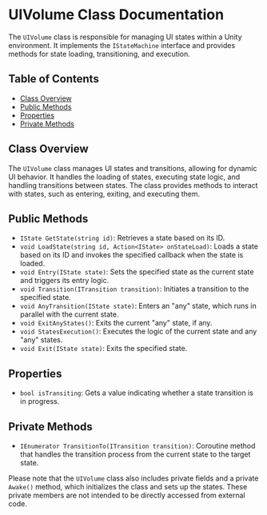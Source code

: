 # UIVolume Class Documentation

The `UIVolume` class is responsible for managing UI states within a Unity environment. It implements the `IStateMachine` interface and provides methods for state loading, transitioning, and execution.

## Table of Contents

- [Class Overview](#class-overview)
- [Public Methods](#public-methods)
- [Properties](#properties)
- [Private Methods](#private-methods)

## Class Overview

The `UIVolume` class manages UI states and transitions, allowing for dynamic UI behavior. It handles the loading of states, executing state logic, and handling transitions between states. The class provides methods to interact with states, such as entering, exiting, and executing them.

## Public Methods

- `IState GetState(string id)`: Retrieves a state based on its ID.
- `void LoadState(string id, Action<IState> onStateLoad)`: Loads a state based on its ID and invokes the specified callback when the state is loaded.
- `void Entry(IState state)`: Sets the specified state as the current state and triggers its entry logic.
- `void Transition(ITransition transition)`: Initiates a transition to the specified state.
- `void AnyTransition(IState state)`: Enters an "any" state, which runs in parallel with the current state.
- `void ExitAnyStates()`: Exits the current "any" state, if any.
- `void StatesExecution()`: Executes the logic of the current state and any "any" states.
- `void Exit(IState state)`: Exits the specified state.

## Properties

- `bool isTransiting`: Gets a value indicating whether a state transition is in progress.

## Private Methods

- `IEnumerator TransitionTo(ITransition transition)`: Coroutine method that handles the transition process from the current state to the target state.

Please note that the `UIVolume` class also includes private fields and a private `Awake()` method, which initializes the class and sets up the states. These private members are not intended to be directly accessed from external code.

